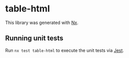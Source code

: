 # table-html

This library was generated with [Nx](https://nx.dev).

## Running unit tests

Run `nx test table-html` to execute the unit tests via [Jest](https://jestjs.io).
